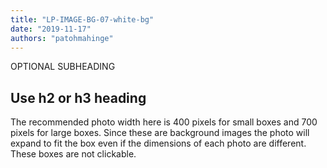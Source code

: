 ```yaml
---
title: "LP-IMAGE-BG-07-white-bg"
date: "2019-11-17"
authors: "patohmahinge"
---
```


OPTIONAL SUBHEADING

## Use h2 or h3 heading

The recommended photo width here is 400 pixels for small boxes and 700 pixels for large boxes. Since these are background images the photo will expand to fit the box even if the dimensions of each photo are different. These boxes are not clickable.
